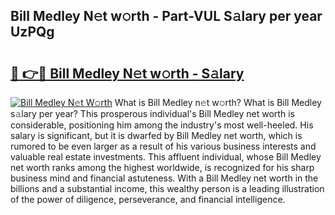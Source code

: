 ## Bill Medley N𝚎t w𝚘rth - Part-VUL S𝚊lary per year UzPQg

# <h2><a href="http://gc0a0w.nevu.top/?p=Bill+Medley">🔗 👉🔴 Bill Medley N𝚎t w𝚘rth - S𝚊lary</a></h2>

[![Bill Medley N𝚎t W𝚘rth](https://i.imgur.com/Oavwk0R.jpeg)](http://gc0a0w.nevu.top/?p=Bill+Medley)
What is Bill Medley n𝚎t w𝚘rth? What is Bill Medley s𝚊lary per year?
This prosperous individual's Bill Medley net worth is considerable, positioning him among the industry's most well-heeled. His salary is significant, but it is dwarfed by Bill Medley net worth, which is rumored to be even larger as a result of his various business interests and valuable real estate investments. This affluent individual, whose Bill Medley net worth ranks among the highest worldwide, is recognized for his sharp business mind and financial astuteness. With a Bill Medley net worth in the billions and a substantial income, this wealthy person is a leading illustration of the power of diligence, perseverance, and financial intelligence.
